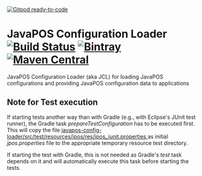 [![Gitpod ready-to-code](https://img.shields.io/badge/Gitpod-ready--to--code-blue?logo=gitpod)](https://gitpod.io/#https://github.com/JavaPOSWorkingGroup/javapos-config-loader)

JavaPOS Configuration Loader [![Build Status](https://github.com/JavaPOSWorkingGroup/javapos-config-loader/workflows/Build/badge.svg)](https://github.com/JavaPOSWorkingGroup/javapos-config-loader/actions) [ ![Bintray](https://api.bintray.com/packages/javaposworkinggroup/maven/javapos-config-loader/images/download.svg) ](https://bintray.com/javaposworkinggroup/maven/javapos-config-loader/_latestVersion) [![Maven Central](https://maven-badges.herokuapp.com/maven-central/org.javapos/javapos-config-loader/badge.svg)](https://maven-badges.herokuapp.com/maven-central/org.javapos/javapos-config-loader/)
============================

JavaPOS Configuration Loader (aka JCL) for loading JavaPOS configurations and providing JavaPOS configuration data to applications

## Note for Test execution

If starting tests another way than with Gradle (e.g., with Eclipse's JUnit test runner), the Gradle task *prepareTestConfiguration* has 
to be executed first. This will copy the file [ javapos-config-loader/src/test/resources/jpos/res/jpos_junit.properties ](src/test/resources/jpos/res/jpos_junit.properties)
as initial *jpos.properties* file to the appropriate temporary resource test directory.

If starting the test with Gradle, this is not needed as Gradle's *test* task depends on it and will automatically execute this task before 
starting the tests.
